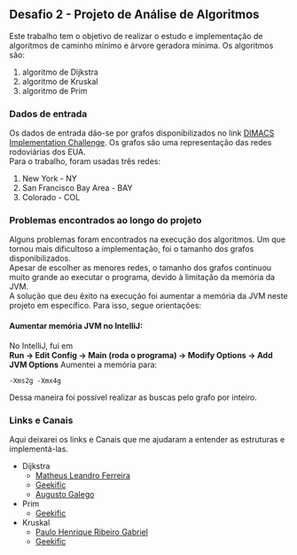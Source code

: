 ## Desafio 2 - Projeto de Análise de Algoritmos

Este trabalho tem o objetivo de realizar o estudo e implementação de algoritmos de caminho mínimo e árvore geradora mínima. Os algoritmos
são:

1) algoritmo de Dijkstra
2) algoritmo de Kruskal
3) algoritmo de Prim

### Dados de entrada

Os dados de entrada dão-se por grafos disponibilizados no link [DIMACS Implementation Challenge](http://www.diag.uniroma1.it/challenge9/download.shtml). Os grafos são uma representação das redes rodoviárias dos EUA. \
Para o trabalho, foram usadas três redes:

1) New York - NY
2) San Francisco Bay Area - BAY
3) Colorado - COL

### Problemas encontrados ao longo do projeto

Alguns problemas foram encontrados na execução dos algoritmos. Um que tornou mais dificultoso a implementação, foi o tamanho dos grafos disponibilizados. \
Apesar de escolher as menores redes, o tamanho dos grafos continuou muito grande ao executar o programa, devido à limitação da memória da JVM. \
A solução que deu êxito na execução foi aumentar a memória da JVM neste projeto em específico. Para isso, segue orientações:

#### Aumentar memória JVM no IntelliJ:
No IntelliJ, fui em \
**Run -> Edit Config -> Main (roda o programa) -> Modify Options -> Add JVM Options**
Aumentei a memória para:
````
-Xms2g -Xmx4g
````
Dessa maneira foi possível realizar as buscas pelo grafo por inteiro.

### Links e Canais
Aqui deixarei os links e Canais que me ajudaram a entender as estruturas e implementá-las.

- Dijkstra
  - [Matheus Leandro Ferreira](https://www.youtube.com/watch?v=4ET_3VUqYJQ&t=1424s)
  - [Geekific](https://www.youtube.com/watch?v=BuvKtCh0SKk)
  - [Augusto Galego](https://www.youtube.com/watch?v=pWrNOjw50As)
- Prim
  - [Geekific](https://www.youtube.com/watch?v=gUHFHy0WXcM)
- Kruskal
    - [Paulo Henrique Ribeiro Gabriel](https://www.youtube.com/watch?v=D0bsCCZZUOk&t=802s)
    - [Geekific](https://www.youtube.com/watch?v=JptKmWQSerU)
